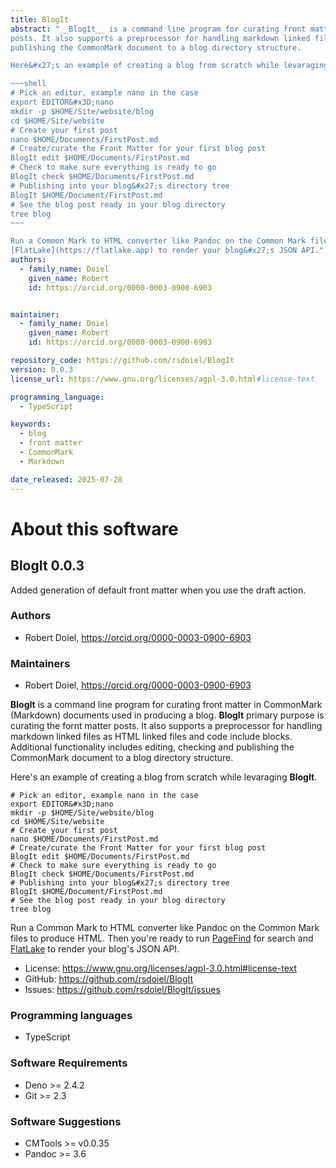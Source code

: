 ```yaml
---
title: BlogIt
abstract: "__BlogIt__ is a command line program for curating front matter in CommonMark (Markdown) documents used in producing a blog. __BlogIt__ primary purpose is curating the fornt matter 
posts. It also supports a preprocessor for handling markdown linked files as HTML linked files and code include blocks. Additional functionality includes editing, checking and 
publishing the CommonMark document to a blog directory structure.

Here&#x27;s an example of creating a blog from scratch while levaraging __BlogIt__.

~~~shell
# Pick an editor, example nano in the case
export EDITOR&#x3D;nano
mkdir -p $HOME/Site/website/blog
cd $HOME/Site/website
# Create your first post
nano $HOME/Documents/FirstPost.md
# Create/curate the Front Matter for your first blog post
BlogIt edit $HOME/Documents/FirstPost.md
# Check to make sure everything is ready to go
BlogIt check $HOME/Documents/FirstPost.md
# Publishing into your blog&#x27;s directory tree
BlogIt $HOME/Document/FirstPost.md
# See the blog post ready in your blog directory
tree blog
~~~

Run a Common Mark to HTML converter like Pandoc on the Common Mark files to produce HTML. Then you&#x27;re ready to run [PageFind](https://pagefind.com) for search and 
[FlatLake](https://flatlake.app) to render your blog&#x27;s JSON API."
authors:
  - family_name: Doiel
    given_name: Robert
    id: https://orcid.org/0000-0003-0900-6903


maintainer:
  - family_name: Doiel
    given_name: Robert
    id: https://orcid.org/0000-0003-0900-6903

repository_code: https://github.com/rsdoiel/BlogIt
version: 0.0.3
license_url: https://www.gnu.org/licenses/agpl-3.0.html#license-text

programming_language:
  - TypeScript

keywords:
  - blog
  - front matter
  - CommonMark
  - Markdown

date_released: 2025-07-28
---
```


About this software
===================

## BlogIt 0.0.3

Added generation of default front matter when you use the draft action.

### Authors

- Robert Doiel, <https://orcid.org/0000-0003-0900-6903>




### Maintainers

- Robert Doiel, <https://orcid.org/0000-0003-0900-6903>


__BlogIt__ is a command line program for curating front matter in CommonMark (Markdown) documents used in producing a blog. __BlogIt__ primary purpose is curating the fornt matter 
posts. It also supports a preprocessor for handling markdown linked files as HTML linked files and code include blocks. Additional functionality includes editing, checking and 
publishing the CommonMark document to a blog directory structure.

Here&#x27;s an example of creating a blog from scratch while levaraging __BlogIt__.

~~~shell
# Pick an editor, example nano in the case
export EDITOR&#x3D;nano
mkdir -p $HOME/Site/website/blog
cd $HOME/Site/website
# Create your first post
nano $HOME/Documents/FirstPost.md
# Create/curate the Front Matter for your first blog post
BlogIt edit $HOME/Documents/FirstPost.md
# Check to make sure everything is ready to go
BlogIt check $HOME/Documents/FirstPost.md
# Publishing into your blog&#x27;s directory tree
BlogIt $HOME/Document/FirstPost.md
# See the blog post ready in your blog directory
tree blog
~~~

Run a Common Mark to HTML converter like Pandoc on the Common Mark files to produce HTML. Then you&#x27;re ready to run [PageFind](https://pagefind.com) for search and 
[FlatLake](https://flatlake.app) to render your blog&#x27;s JSON API.

- License: <https://www.gnu.org/licenses/agpl-3.0.html#license-text>
- GitHub: <https://github.com/rsdoiel/BlogIt>
- Issues: <https://github.com/rsdoiel/BlogIt/issues>

### Programming languages

- TypeScript




### Software Requirements

- Deno &gt;&#x3D; 2.4.2
- Git &gt;&#x3D; 2.3


### Software Suggestions

- CMTools &gt;&#x3D; v0.0.35
- Pandoc &gt;&#x3D; 3.6


